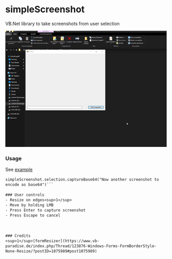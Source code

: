 # simpleScreenshot
VB.Net library to take screenshots from user selection  
  
![preview](preview.gif)

  
### Usage
See [example](example/Form1.vb)
```simpleScreenshot.selection.captureBmp()
simpleScreenshot.selection.captureBase64("Now another screenshot to encode as base64")```
  
### User controls
- Resize on edges<sup>1</sup>
- Move by holding LMB
- Press Enter to capture screenshot
- Press Escape to cancel


  
### Credits  
<sup>1</sup>[formResizer](https://www.vb-paradise.de/index.php/Thread/123876-Windows-Forms-FormBorderStyle-None-Resize/?postID=1075989#post1075989)